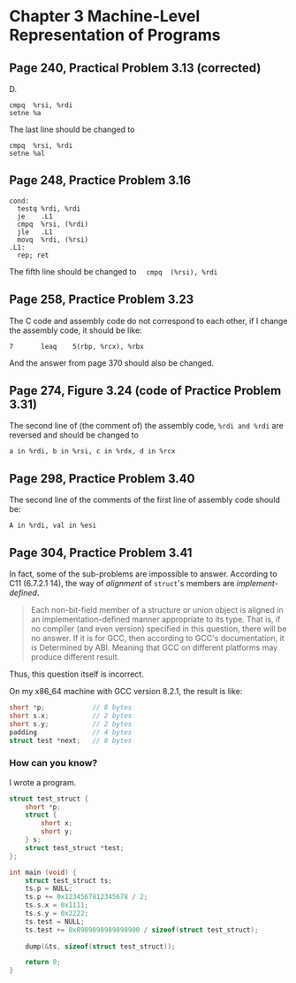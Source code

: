 # Chapter 3 Machine-Level Representation of Programs

## Page 240, Practical Problem 3.13 (corrected)
D. 
```
cmpq  %rsi, %rdi
setne %a
```
The last line should be changed to
```
cmpq  %rsi, %rdi
setne %al
```


## Page 248, Practice Problem 3.16
```
cond:
  testq %rdi, %rdi
  je    .L1
  cmpq  %rsi, (%rdi)
  jle   .L1
  movq  %rdi, (%rsi)
.L1:
  rep; ret
```

The fifth line should be changed to `  cmpq  (%rsi), %rdi`

## Page 258, Practice Problem 3.23 

The C code and assembly code do not correspond to each other, if I change
the assembly code, it should be like:
```
7       leaq    5(rbp, %rcx), %rbx
```

And the answer from page 370 should also be changed.

## Page 274, Figure 3.24 (code of Practice Problem 3.31)

The second line of (the comment of) the assembly code, `%rdi and %rdi` 
are reversed and should be changed to 
```
a in %rdi, b in %rsi, c in %rdx, d in %rcx
```

## Page 298, Practice Problem 3.40 

The second line of the comments of the first line of assembly code should be:
```
A in %rdi, val in %esi
```

## Page 304, Practice Problem 3.41

In fact, some of the sub-problems are impossible to answer. According to 
C11 (6.7.2.1 14), the way of _alignment_ of `struct`'s members are 
_implement-defined_.
> Each non-bit-field member of a structure or union object is aligned in an implementation-defined manner appropriate to its type.
That is, if no compiler (and even version) specified in this question, 
there will be no answer. If it is for GCC, then according to GCC's 
documentation, it is 
> Determined by ABI. 
Meaning that GCC on different platforms may produce different result. 

Thus, this question itself is incorrect.

On my x86_64 machine with GCC version 8.2.1, the result is like:
```c
short *p;            // 8 bytes
short s.x;           // 2 bytes
short s.y;           // 2 bytes
padding              // 4 bytes
struct test *next;   // 8 bytes
```

### How can you know?
I wrote a program.

```c
struct test_struct {
	short *p;
	struct {
		short x;
		short y;
	} s;
	struct test_struct *test;
};

int main (void) {
	struct test_struct ts;
	ts.p = NULL;
	ts.p += 0x1234567812345678 / 2;
	ts.s.x = 0x1111;
	ts.s.y = 0x2222;
	ts.test = NULL;
	ts.test += 0x8989898989898900 / sizeof(struct test_struct);
	
	dump(&ts, sizeof(struct test_struct));

	return 0;
}
```

